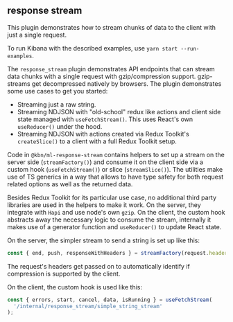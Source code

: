 ## response stream

This plugin demonstrates how to stream chunks of data to the client with just a single request.

To run Kibana with the described examples, use `yarn start --run-examples`.

The `response_stream` plugin demonstrates API endpoints that can stream data chunks with a single request with gzip/compression support. gzip-streams get decompressed natively by browsers. The plugin demonstrates some use cases to get you started:

- Streaming just a raw string.
- Streaming NDJSON with "old-school" redux like actions and client side state managed with `useFetchStream()`. This uses React's own `useReducer()` under the hood.
- Streaming NDJSON with actions created via Redux Toolkit's `createSlice()` to a client with a full Redux Toolkit setup.

Code in `@kbn/ml-response-stream` contains helpers to set up a stream on the server side (`streamFactory()`) and consume it on the client side via a custom hook (`useFetchStream()`) or slice (`streamSlice()`). The utilities make use of TS generics in a way that allows to have type safety for both request related options as well as the returned data.

Besides Redux Toolkit for its particular use case, no additional third party libraries are used in the helpers to make it work. On the server, they integrate with `Hapi` and use node's own `gzip`. On the client, the custom hook abstracts away the necessary logic to consume the stream, internally it makes use of a generator function and `useReducer()` to update React state.

On the server, the simpler stream to send a string is set up like this:

```ts
const { end, push, responseWithHeaders } = streamFactory(request.headers);
```

The request's headers get passed on to automatically identify if compression is supported by the client.

On the client, the custom hook is used like this:

```ts
const { errors, start, cancel, data, isRunning } = useFetchStream(
  '/internal/response_stream/simple_string_stream'
);
```
